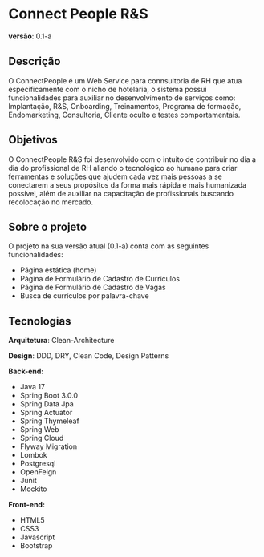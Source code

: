 # Connect People R&S 

**versão**: 0.1-a

## Descrição


O ConnectPeople é um Web Service para connsultoria de RH que atua especificamente com o nicho de 
hotelaria, o sistema possui funcionalidades para auxiliar no desenvolvimento de serviços como: 
Implantação, R&S, Onboarding, Treinamentos, Programa de formação, Endomarketing, Consultoria, 
Cliente oculto e testes comportamentais.


## Objetivos


O ConnectPeople R&S foi desenvolvido com o intuito de contribuir no dia a dia do profissional
de RH aliando o tecnológico ao humano para criar ferramentas e soluções que ajudem cada vez
mais pessoas a se conectarem a seus propósitos da forma mais rápida e mais humanizada possível,
além de auxiliar na capacitação de profissionais buscando recolocação no mercado.


## Sobre o projeto


O projeto na sua versão atual (0.1-a) conta com as seguintes funcionalidades:
- Página estática (home)
- Página de Formulário de Cadastro de Currículos
- Página de Formulário de Cadastro de Vagas
- Busca de currículos por palavra-chave

## Tecnologias


**Arquitetura**: Clean-Architecture

**Design**: DDD, DRY, Clean Code, Design Patterns

**Back-end:**
- Java 17
- Spring Boot 3.0.0
- Spring Data Jpa
- Spring Actuator
- Spring Thymeleaf
- Spring Web
- Spring Cloud
- Flyway Migration
- Lombok
- Postgresql
- OpenFeign
- Junit
- Mockito

**Front-end:**
- HTML5
- CSS3
- Javascript
- Bootstrap
